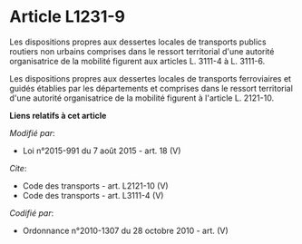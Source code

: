 # Article L1231-9

Les dispositions propres aux dessertes locales de transports publics routiers non urbains comprises dans le ressort
territorial d'une autorité organisatrice de la mobilité figurent aux articles L. 3111-4 à L. 3111-6.

Les dispositions propres aux dessertes locales de transports ferroviaires et guidés établies par les départements et
comprises dans le ressort territorial d'une autorité organisatrice de la mobilité figurent à l'article L. 2121-10.

**Liens relatifs à cet article**

_Modifié par_:

  - Loi n°2015-991 du 7 août 2015 - art. 18 (V)

_Cite_:

  - Code des transports - art. L2121-10 (V)
  - Code des transports - art. L3111-4 (V)

_Codifié par_:

  - Ordonnance n°2010-1307 du 28 octobre 2010 - art. (V)
